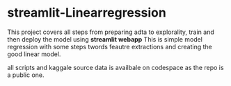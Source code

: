 # streamlit-Linearregression

This project covers all steps from preparing adta to explorality, train and then deploy the model using **streamlit webapp**
This is simple model regression  with some steps twords feautre extractions and creating the good linear model. 

all scripts and kaggale source data is availbale on codespace as the repo is a public one.
